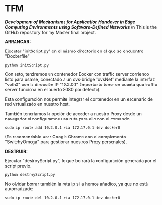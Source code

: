 # TFM
***Development of Mechanisms for Application Handover in Edge Computing Environments using Software-Defined Networks*** \n
This is the GitHub repository for my Master final project. 

**ARRANCAR:**

Ejecutar "initScript.py" en el mismo directorio en el que se encuentre "Dockerfile"

`python initScript.py`

Con esto, tendremos un contenedor Docker con traffic server corriendo listo para usarse, conectado a un ovs-bridge "ovsNet" mediante la interfaz "veth0" con la dirección IP "10.2.0.1" (Importante tener en cuenta que traffic server funciona en el puerto 8080 por defecto).

Esta configuración nos permite integrar el contenedor en un escenario de red virtualizado en nuestro host.

También tendríamos la opción de acceder a nuestro Proxy desde un navegador si configuramos una ruta para ello con el comando:

`sudo ip route add 10.2.0.1 via 172.17.0.1 dev docker0`

(Es recomendable usar Google Chrome con el complemento "SwitchyOmega" para gestionar nuestros Proxy personales).

**DESTRUIR:**

Ejecutar "destroyScript.py", lo que borrará la configuración generada por el script previo.

`python destroyScript.py`

No olvidar borrar también la ruta ip si la hemos añadido, ya que no está automatizado:

`sudo ip route del 10.2.0.1 via 172.17.0.1 dev docker0`